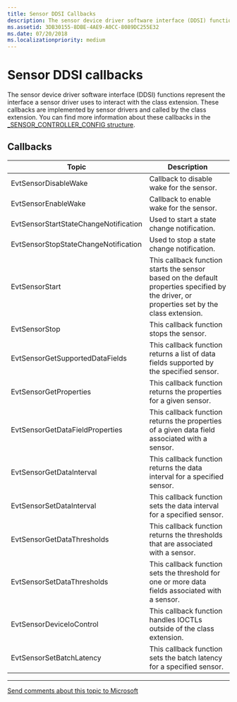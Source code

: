 ```yaml
---
title: Sensor DDSI Callbacks
description: The sensor device driver software interface (DDSI) functions represent the interface a sensor driver uses to interact with the class extension.
ms.assetid: 3DB30155-8DBE-4AE9-A0CC-8089DC255E32
ms.date: 07/20/2018
ms.localizationpriority: medium
---
```


# Sensor DDSI callbacks

The sensor device driver software interface (DDSI) functions represent the interface a sensor driver uses to interact with the class extension. These callbacks are implemented by sensor drivers and called by the class extension. You can find more information about these callbacks in the [_SENSOR_CONTROLLER_CONFIG structure](https://docs.microsoft.com/windows-hardware/drivers/ddi/content/sensorscx/ns-sensorscx-_sensor_controller_config).

## Callbacks

|Topic|Description|
|---|---|
|EvtSensorDisableWake|Callback to disable wake for the sensor. |
|EvtSensorEnableWake|Callback to enable wake for the sensor.|
|EvtSensorStartStateChangeNotification|Used to start a state change notification.|
|EvtSensorStopStateChangeNotification|Used to stop a state change notification.|
|EvtSensorStart|This callback function starts the sensor based on the default properties specified by the driver, or properties set by the class extension.|
|EvtSensorStop|This callback function stops the sensor.|
|EvtSensorGetSupportedDataFields|This callback function returns a list of data fields supported by the specified sensor.|
|EvtSensorGetProperties|This callback function returns the properties for a given sensor.|
|EvtSensorGetDataFieldProperties|This callback function returns the properties of a given data field associated with a sensor.|
|EvtSensorGetDataInterval|This callback function returns the data interval for a specified sensor.|
|EvtSensorSetDataInterval|This callback function sets the data interval for a specified sensor.|
|EvtSensorGetDataThresholds|This callback function returns the thresholds that are associated with a sensor.|
|EvtSensorSetDataThresholds|This callback function sets the threshold for one or more data fields associated with a sensor.|
|EvtSensorDeviceIoControl|This callback function handles IOCTLs outside of the class extension.|
|EvtSensorSetBatchLatency|This callback function sets the batch latency for a specified sensor.|



--------------------
[Send comments about this topic to Microsoft](mailto:wsddocfb@microsoft.com?subject=Documentation%20feedback%20%5Bsensors/sensors%5D:%20Sensor%20DDSI%20Functions%20%20RELEASE:%20%282/19/2018%29&body=%0A%0APRIVACY%20STATEMENT%0A%0AWe%20use%20your%20feedback%20to%20improve%20the%20documentation.%20We%20don't%20use%20your%20email%20address%20for%20any%20other%20purpose,%20and%20we'll%20remove%20your%20email%20address%20from%20our%20system%20after%20the%20issue%20that%20you're%20reporting%20is%20fixed.%20While%20we're%20working%20to%20fix%20this%20issue,%20we%20might%20send%20you%20an%20email%20message%20to%20ask%20for%20more%20info.%20Later,%20we%20might%20also%20send%20you%20an%20email%20message%20to%20let%20you%20know%20that%20we've%20addressed%20your%20feedback.%0A%0AFor%20more%20info%20about%20Microsoft's%20privacy%20policy,%20see%20http://privacy.microsoft.com/default.aspx. "Send comments about this topic to Microsoft")
